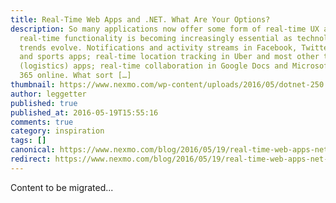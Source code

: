 ```yaml
---
title: Real-Time Web Apps and .NET. What Are Your Options?
description: So many applications now offer some form of real-time UX and
  real-time functionality is becoming increasingly essential as technology
  trends evolve. Notifications and activity streams in Facebook, Twitter, news
  and sports apps; real-time location tracking in Uber and most other taxi
  (logistics) apps; real-time collaboration in Google Docs and Microsoft Office
  365 online. What sort […]
thumbnail: https://www.nexmo.com/wp-content/uploads/2016/05/dotnet-250.png
author: leggetter
published: true
published_at: 2016-05-19T15:55:16
comments: true
category: inspiration
tags: []
canonical: https://www.nexmo.com/blog/2016/05/19/real-time-web-apps-net-options
redirect: https://www.nexmo.com/blog/2016/05/19/real-time-web-apps-net-options
---
```

Content to be migrated...
